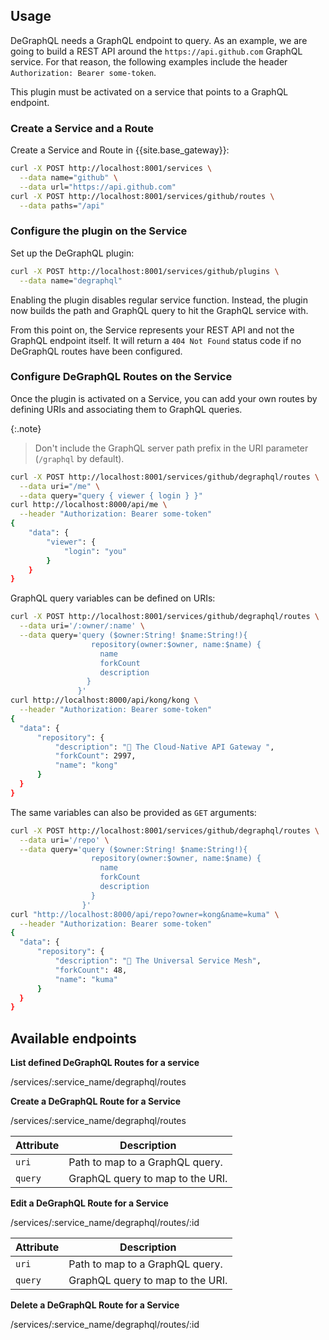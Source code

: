## Usage

DeGraphQL needs a GraphQL endpoint to query. As an example, we are going to
build a REST API around the `https://api.github.com` GraphQL service. For that
reason, the following examples include the header `Authorization: Bearer some-token`.

This plugin must be activated on a service that points to a GraphQL endpoint.

### Create a Service and a Route

Create a Service and Route in {{site.base_gateway}}:

```bash
curl -X POST http://localhost:8001/services \
  --data name="github" \
  --data url="https://api.github.com"
curl -X POST http://localhost:8001/services/github/routes \
  --data paths="/api"
```

### Configure the plugin on the Service

Set up the DeGraphQL plugin:

```bash
curl -X POST http://localhost:8001/services/github/plugins \
  --data name="degraphql"
```

Enabling the plugin disables regular service function. Instead, the
plugin now builds the path and GraphQL query to hit the GraphQL service
with.

From this point on, the Service represents
your REST API and not the GraphQL endpoint itself. It will return a `404 Not Found`
status code if no DeGraphQL routes have been configured.

### Configure DeGraphQL Routes on the Service

Once the plugin is activated on a Service, you can add your own routes
by defining URIs and associating them to GraphQL queries.

{:.note}
> Don't include the GraphQL server path prefix in the URI parameter
(`/graphql` by default).
```bash
curl -X POST http://localhost:8001/services/github/degraphql/routes \
  --data uri="/me" \
  --data query="query { viewer { login } }"
curl http://localhost:8000/api/me \
  --header "Authorization: Bearer some-token"
{
    "data": {
        "viewer": {
            "login": "you"
        }
    }
}
```


GraphQL query variables can be defined on URIs:

```bash
curl -X POST http://localhost:8001/services/github/degraphql/routes \
  --data uri='/:owner/:name' \
  --data query='query ($owner:String! $name:String!){
                  repository(owner:$owner, name:$name) {
                    name
                    forkCount
                    description
                 }
               }'
curl http://localhost:8000/api/kong/kong \
  --header "Authorization: Bearer some-token"
{
  "data": {
      "repository": {
          "description": "🦍 The Cloud-Native API Gateway ",
          "forkCount": 2997,
          "name": "kong"
      }
  }
}
```

The same variables can also be provided as `GET` arguments:

```bash
curl -X POST http://localhost:8001/services/github/degraphql/routes \
  --data uri='/repo' \
  --data query='query ($owner:String! $name:String!){
                  repository(owner:$owner, name:$name) {
                    name
                    forkCount
                    description
                  }
                }'
curl "http://localhost:8000/api/repo?owner=kong&name=kuma" \
  --header "Authorization: Bearer some-token"
{
  "data": {
      "repository": {
          "description": "🐻 The Universal Service Mesh",
          "forkCount": 48,
          "name": "kuma"
      }
  }
}
```

## Available endpoints

**List defined DeGraphQL Routes for a service**

<div class="endpoint get">/services/:service_name/degraphql/routes</div>

**Create a DeGraphQL Route for a Service**

<div class="endpoint post">/services/:service_name/degraphql/routes</div>

| Attribute | Description
| -------------- | -------
|`uri` | Path to map to a GraphQL query.
|`query` | GraphQL query to map to the URI.

**Edit a DeGraphQL Route for a Service**

<div class="endpoint patch">/services/:service_name/degraphql/routes/:id</div>

| Attribute | Description
| -------------- | -------
|`uri` | Path to map to a GraphQL query.
|`query` | GraphQL query to map to the URI.


**Delete a DeGraphQL Route for a Service**

<div class="endpoint delete">/services/:service_name/degraphql/routes/:id</div>
